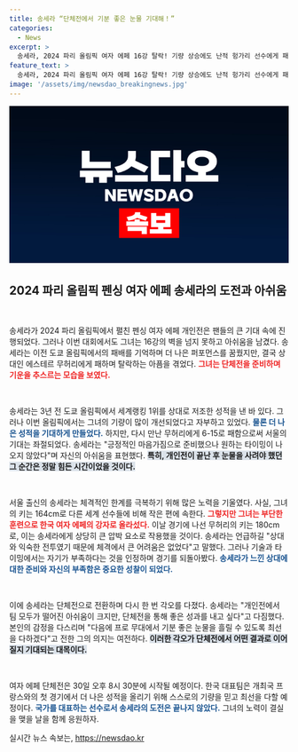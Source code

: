 ```yaml
---
title: 송세라 “단체전에서 기분 좋은 눈물 기대해！”
categories:
  - News
excerpt: >
  송세라, 2024 파리 올림픽 여자 에페 16강 탈락! 기량 상승에도 난적 헝가리 선수에게 패하며 눈물. 그러나 단체전에 대한 갈망을 다지며 희망을 잃지 않았다. 30일, 프랑스와의 대결에 주목!
feature_text: >
  송세라, 2024 파리 올림픽 여자 에페 16강 탈락! 기량 상승에도 난적 헝가리 선수에게 패하며 눈물. 그러나 단체전에 대한 갈망을 다지며 희망을 잃지 않았다. 30일, 프랑스와의 대결에 주목!
image: '/assets/img/newsdao_breakingnews.jpg'
---
```


<p><img src="/assets/img/newsdao_breakingnews.jpg" alt="implanttips 속보" /></p>

<h2 data-ke-size="size26">2024 파리 올림픽 펜싱 여자 에페 송세라의 도전과 아쉬움</h2>

<p data-ke-size="size16">&nbsp;</p>

<p>송세라가 2024 파리 올림픽에서 펼친 펜싱 여자 에페 개인전은 팬들의 큰 기대 속에 진행되었다. 그러나 이번 대회에서도 그녀는 16강의 벽을 넘지 못하고 아쉬움을 남겼다. 송세라는 이전 도쿄 올림픽에서의 패배를 기억하며 더 나은 퍼포먼스를 꿈꿨지만, 결국 상대인 에스테르 무허리에게 패하며 탈락하는 아픔을 겪었다. <b><span style="color: #ee2323;">그녀는 단체전을 준비하며 기운을 추스르는 모습을 보였다.</span></b></p>

<p data-ke-size="size16">&nbsp;</p>

<p>송세라는 3년 전 도쿄 올림픽에서 세계랭킹 1위를 상대로 저조한 성적을 낸 바 있다. 그러나 이번 올림픽에서는 그녀의 기량이 많이 개선되었다고 자부하고 있었다. <b><span style="color: #1a5490;">물론 더 나은 성적을 기대하게 만들었다.</span></b> 하지만, 다시 만난 무허리에게 6-15로 패함으로써 서울의 기대는 좌절되었다. 송세라는 "긍정적인 마음가짐으로 준비했으나 원하는 타이밍이 나오지 않았다"며 자신의 아쉬움을 표현했다. <b><span style="background-color: #21538527;">특히, 개인전이 끝난 후 눈물을 사려야 했던 그 순간은 정말 힘든 시간이었을 것이다.</span></b></p>

<p data-ke-size="size16">&nbsp;</p>

<p>서울 출신의 송세라는 체격적인 한계를 극복하기 위해 많은 노력을 기울였다. 사실, 그녀의 키는 164cm로 다른 세계 선수들에 비해 작은 편에 속한다. <b><span style="color: #ee2323;">그렇지만 그녀는 부단한 훈련으로 한국 여자 에페의 강자로 올라섰다.</span></b> 이날 경기에 나선 무허리의 키는 180cm로, 이는 송세라에게 상당히 큰 압박 요소로 작용했을 것이다. 송세라는 언급하길 "상대와 익숙한 전투였기 때문에 체격에서 큰 어려움은 없었다"고 말했다. 그러나 기술과 타이밍에서는 자기가 부족하다는 것을 인정하며 경기를 되돌아봤다. <b><span style="color: #1a5490;">송세라가 느낀 상대에 대한 준비와 자신의 부족함은 중요한 성찰이 되었다.</span></b></p>

<p data-ke-size="size16">&nbsp;</p>

<p>이에 송세라는 단체전으로 전환하며 다시 한 번 각오를 다졌다. 송세라는 "개인전에서 팀 모두가 떨어진 아쉬움이 크지만, 단체전을 통해 좋은 성과를 내고 싶다"고 다짐했다. 본인의 감정을 다스리며 "다음에 프로 무대에서 기분 좋은 눈물을 흘릴 수 있도록 최선을 다하겠다"고 전한 그의 의지는 여전하다. <b><span style="background-color: #21538527;">이러한 각오가 단체전에서 어떤 결과로 이어질지 기대되는 대목이다.</span></b></p>

<p data-ke-size="size16">&nbsp;</p>

<p>여자 에페 단체전은 30일 오후 8시 30분에 시작될 예정이다. 한국 대표팀은 개최국 프랑스와의 첫 경기에서 더 나은 성적을 올리기 위해 스스로의 기량을 믿고 최선을 다할 예정이다. <b><span style="color: #1a5490;">국가를 대표하는 선수로서 송세라의 도전은 끝나지 않았다.</span></b> 그녀의 노력이 결실을 맺을 날을 함께 응원하자.</p>
실시간 뉴스 속보는, <a href="https://newsdao.kr" rel="dofollow">https://newsdao.kr</a>


